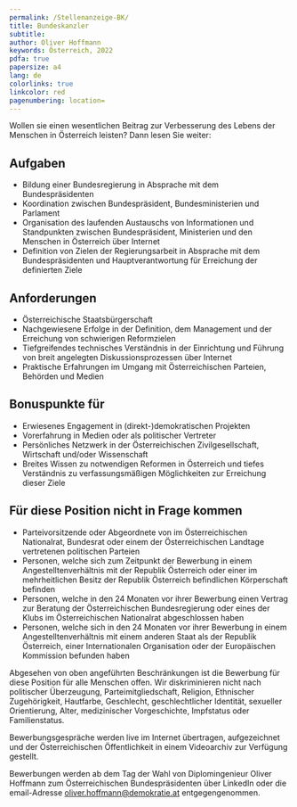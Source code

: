 ```yaml
---
permalink: /Stellenanzeige-BK/
title: Bundeskanzler
subtitle: 
author: Oliver Hoffmann
keywords: Österreich, 2022
pdfa: true
papersize: a4
lang: de
colorlinks: true
linkcolor: red
pagenumbering: location=
---
```


Wollen sie einen wesentlichen Beitrag zur Verbesserung des Lebens der Menschen in Österreich leisten?
Dann lesen Sie weiter:

## Aufgaben

* Bildung einer Bundesregierung in Absprache mit dem Bundespräsidenten
* Koordination zwischen Bundespräsident, Bundesministerien und Parlament
* Organisation des laufenden Austauschs von Informationen und Standpunkten zwischen Bundespräsident, Ministerien und den Menschen in Österreich über Internet
* Definition von Zielen der Regierungsarbeit in Absprache mit dem Bundespräsidenten und Hauptverantwortung für Erreichung der definierten Ziele

## Anforderungen

* Österreichische Staatsbürgerschaft
* Nachgewiesene Erfolge in der Definition, dem Management und der Erreichung von schwierigen Reformzielen
* Tiefgreifendes technisches Verständnis in der Einrichtung und Führung von breit angelegten Diskussionsprozessen über Internet
* Praktische Erfahrungen im Umgang mit Österreichischen Parteien, Behörden und Medien

## Bonuspunkte für

* Erwiesenes Engagement in (direkt-)demokratischen Projekten
* Vorerfahrung in Medien oder als politischer Vertreter
* Persönliches Netzwerk in der Österreichischen Zivilgesellschaft, Wirtschaft und/oder Wissenschaft
* Breites Wissen zu notwendigen Reformen in Österreich und tiefes Verständnis zu verfassungsmäßigen Möglichkeiten zur Erreichung dieser Ziele

## Für diese Position nicht in Frage kommen

* Parteivorsitzende oder Abgeordnete von im Österreichischen Nationalrat, Bundesrat oder einem der Österreichischen Landtage vertretenen politischen Parteien
* Personen, welche sich zum Zeitpunkt der Bewerbung in einem Angestelltenverhältnis mit der Republik Österreich oder einer im mehrheitlichen Besitz der Republik Österreich befindlichen Körperschaft befinden
* Personen, welche in den 24 Monaten vor ihrer Bewerbung einen Vertrag zur Beratung der Österreichischen Bundesregierung oder eines der Klubs im Österreichischen Nationalrat abgeschlossen haben
* Personen, welche sich in den 24 Monaten vor ihrer Bewerbung in einem Angestelltenverhältnis mit einem anderen Staat als der Republik Österreich, einer Internationalen Organisation oder der Europäischen Kommission befunden haben

Abgesehen von oben angeführten Beschränkungen ist die Bewerbung für diese Position für alle Menschen offen.
Wir diskriminieren nicht nach politischer Überzeugung, Parteimitgliedschaft, Religion, Ethnischer Zugehörigkeit, Hautfarbe, Geschlecht, geschlechtlicher Identität, sexueller Orientierung, Alter, medizinischer Vorgeschichte, Impfstatus oder Familienstatus.

Bewerbungsgespräche werden live im Internet übertragen, aufgezeichnet und der Österreichischen Öffentlichkeit in einem Videoarchiv zur Verfügung gestellt.

Bewerbungen werden ab dem Tag der Wahl von Diplomingenieur Oliver Hoffmann zum Österreichischen Bundespräsidenten über LinkedIn oder die email-Adresse oliver.hoffmann@demokratie.at entgegengenommen.

